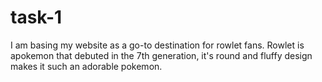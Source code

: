 # task-1
I am basing my website as a go-to destination for rowlet fans. Rowlet is apokemon that debuted in the 7th generation, it's round and fluffy design makes it such an adorable pokemon.
